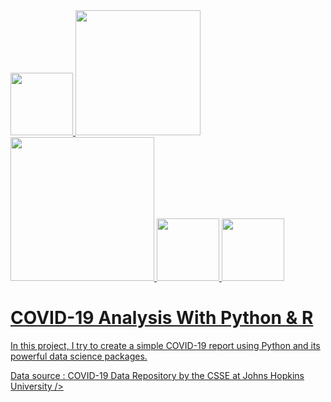   <a href="https://www.python.org/">
  <img src="https://upload.wikimedia.org/wikipedia/commons/thumb/c/c3/Python-logo-notext.svg/600px-Python-logo-notext.svg.png" width="100" />
  
  <a href="https://www.python.org/">
  <img src="https://upload.wikimedia.org/wikipedia/commons/thumb/e/ed/Pandas_logo.svg/1200px-Pandas_logo.svg.png" width="200" />
  
  <a href="https://www.python.org/">
  <img src="https://matplotlib.org/3.1.1/_static/logo2_compressed.svg" width="230" />  
 
  <a href="https://www.python.org/">
  <img src="https://numpy.org/images/logos/numpy.svg" width="100" />  
  
  <a href="https://www.python.org/">
  <img src="https://cran.r-project.org/Rlogo.svg" width="100" />  
  
# COVID-19 Analysis With Python & R

In this project, I try to create a simple COVID-19 report using Python and its powerful data science packages.

Data source : <a href="https://github.com/CSSEGISandData/COVID-19"> COVID-19 Data Repository by the CSSE at Johns Hopkins University />
